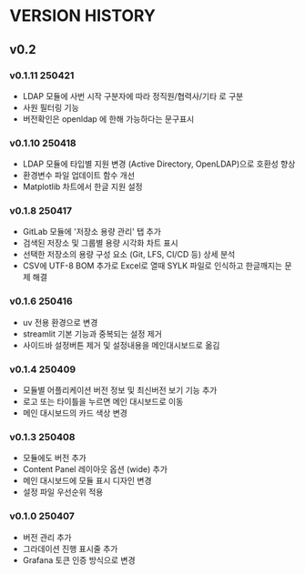 # VERSION HISTORY

## v0.2

### v0.1.11 250421

- LDAP 모듈에 사번 시작 구분자에 따라 정직원/협력사/기타 로 구분
- 사원 필터링 기능
- 버전확인은 openldap 에 한해 가능하다는 문구표시

### v0.1.10 250418

- LDAP 모듈에 타입별 지원 변경 (Active Directory, OpenLDAP)으로 호환성 향상
- 환경변수 파일 업데이트 함수 개선
- Matplotlib 차트에서 한글 지원 설정

### v0.1.8 250417

- GitLab 모듈에 '저장소 용량 관리' 탭 추가
- 검색된 저장소 및 그룹별 용량 시각화 차트 표시
- 선택한 저장소의 용량 구성 요소 (Git, LFS, CI/CD 등) 상세 분석
- CSV에 UTF-8 BOM 추가로 Excel로 열때 SYLK 파일로 인식하고 한글깨지는 문제 해결

### v0.1.6 250416

- uv 전용 환경으로 변경
- streamlit 기본 기능과 중복되는 설정 제거
- 사이드바 설정버튼 제거 및 설정내용을 메인대시보드로 옮김

### v0.1.4 250409

- 모듈별 어플리케이션 버전 정보 및 최신버전 보기 기능 추가
- 로고 또는 타이틀을 누르면 메인 대시보드로 이동
- 메인 대시보드의 카드 색상 변경

### v0.1.3 250408

- 모듈에도 버전 추가
- Content Panel 레이아웃 옵션 (wide) 추가
- 메인 대시보드에 모듈 표시 디자인 변경
- 설정 파일 우선순위 적용

### v0.1.0 250407

- 버전 관리 추가
- 그라데이션 진행 표시줄 추가
- Grafana 토큰 인증 방식으로 변경
